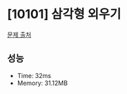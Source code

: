 # [10101] 삼각형 외우기

[문제 출처](https://www.acmicpc.net/problem/10101)

## 성능

- Time: 32ms
- Memory: 31.12MB